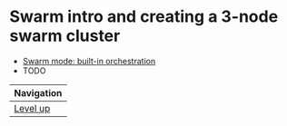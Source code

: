 # Swarm intro and creating a 3-node swarm cluster #

* [Swarm mode: built-in orchestration](about/README.md)
* TODO

| Navigation               |
| ------------------------ |
| [Level up](../README.md) |
